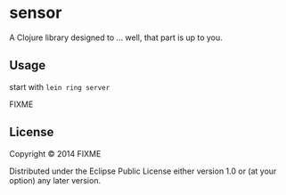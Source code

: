 # sensor

A Clojure library designed to ... well, that part is up to you.

## Usage

start with `lein ring server`

FIXME

## License

Copyright © 2014 FIXME

Distributed under the Eclipse Public License either version 1.0 or (at
your option) any later version.
